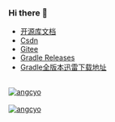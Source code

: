 <!-- <img align="right" width="50%"
    src="https://github-readme-stats.vercel.app/api?username=angcyo&show_icons=true&include_all_commits=true"
    alt="angcyo" style="margin-top:100%" /> -->

### Hi there 👋

- [开源库文档](https://angcyo.gitee.io/doc)
- [Csdn](https://angcyo.blog.csdn.net)
- [Gitee](https://gitee.com/angcyo)
- [Gradle Releases](https://gradle.org/releases/)
- [Gradle全版本迅雷下载地址](https://angcyo.blog.csdn.net/article/details/78357512#Gradle_376)

<!--
<div>
  <a href="https://github.com/angcyo">
   <img align="center" src="https://github-readme-stats.vercel.app/api?username=angcyo&show_icons=true&include_all_commits=true" alt="angcyo" />
  </a>
</div>
-->

<br />
<div>
    <a href="https://github.com/angcyo">
        <img align="center" src="https://github-readme-stats.vercel.app/api/top-langs/?username=angcyo&layout=compact"
            alt="angcyo" />
    </a>
    <br />
    <br />
    <a href="https://github.com/angcyo">
    <img align="center"
        src="https://github-readme-stats.vercel.app/api?username=angcyo&show_icons=true&include_all_commits=true"
        alt="angcyo" />
    </a>
</div>


<!--
**angcyo/angcyo** is a ✨ _special_ ✨ repository because its `README.md` (this file) appears on your GitHub profile.

Here are some ideas to get you started:

- 🔭 I’m currently working on ...
- 🌱 I’m currently learning ...
- 👯 I’m looking to collaborate on ...
- 🤔 I’m looking for help with ...
- 💬 Ask me about ...
- 📫 How to reach me: ...
- 😄 Pronouns: ...
- ⚡ Fun fact: ...
-->
